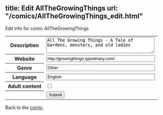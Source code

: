 title: Edit AllTheGrowingThings
url: "/comics/AllTheGrowingThings_edit.html"
---
Edit info for comic AllTheGrowingThings

<form name="comic" action="http://gaepostmail.appspot.com/comic/" method="post">
<table class="comicinfo">
<tr>
<th>Description</th><td><textarea name="description" cols="40" rows="3">All The Growing Things - A Tale of Gardens, monsters, and old ladies</textarea></td>
</tr>
<tr>
<th>Website</th><td><input type="text" name="url" value="http://growingthings.typodmary.com/" size="40"/></td>
</tr>
<tr>
<th>Genre</th><td><input type="text" name="genre" value="Other" size="40"/></td>
</tr>
<tr>
<th>Language</th><td><input type="text" name="language" value="English" size="40"/></td>
</tr>
<tr>
<th>Adult content</th><td><input type="checkbox" name="adult" value="adult" /></td>
</tr>
<tr>
<th></th><td>
<input type="hidden" name="comic" value="AllTheGrowingThings" />
<input type="submit" name="submit" value="Submit" />
</td>
</tr>
</table>
</form>

Back to the [comic](AllTheGrowingThings.html).
